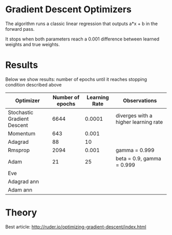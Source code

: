 # Gradient Descent Optimizers
The algorithm runs a classic linear regression that outputs a*x + b in the forward pass. 


It stops when both parameters reach a 0.001 difference between learned weights and true weights.

# Results

Below we show results: number of epochs until it reaches stopping condition described above

Optimizer | Number of epochs | Learning Rate | Observations 
----------|-----------------|--------------|------
Stochastic Gradient Descent | 6644 | 0.0001 | diverges with a higher learning rate
Momentum | 643 | 0.001
Adagrad | 88 | 10
Rmsprop | 2094 | 0.001 | gamma = 0.999
Adam | 21 | 25 | beta = 0.9, gamma = 0.999
Eve | | 
Adagrad ann | | 
Adam ann | |

# Theory
Best article: http://ruder.io/optimizing-gradient-descent/index.html

